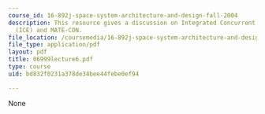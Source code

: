 ```yaml
---
course_id: 16-892j-space-system-architecture-and-design-fall-2004
description: This resource gives a discussion on Integrated Concurrent Engineering
  (ICE) and MATE-CON.
file_location: /coursemedia/16-892j-space-system-architecture-and-design-fall-2004/bd832f0231a378de34bee44febe0ef94_06999lecture6.pdf
file_type: application/pdf
layout: pdf
title: 06999lecture6.pdf
type: course
uid: bd832f0231a378de34bee44febe0ef94

---
```

None